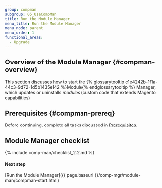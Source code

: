 ```yaml
---
group: compman
subgroup: 05_UseCompMan
title: Run the Module Manager
menu_title: Run the Module Manager
menu_node: parent
menu_order: 1
functional_areas:
  - Upgrade
---
```


## Overview of the Module Manager {#compman-overview}

This section discusses how to start the {% glossarytooltip c1e4242b-1f1a-44c3-9d72-1d5b1435e142 %}Module{% endglossarytooltip %} Manager, which updates or uninstalls *modules* (custom code that extends Magento capabilities)

## Prerequisites {#compman-prereq}

Before continuing, complete all tasks discussed in <a href="{{ page.baseurl }}/comp-mgr/prereq/prereq_compman.html">Prerequisites</a>.

## Module Manager checklist
{% include comp-man/checklist_2.2.md %}

#### Next step
[Run the Module Manager]({{ page.baseurl }}/comp-mgr/module-man/compman-start.html)

